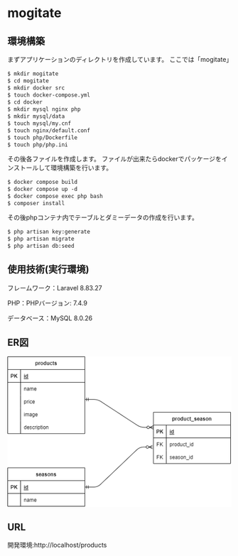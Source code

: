 # mogitate
## 環境構築
まずアプリケーションのディレクトリを作成しています。
ここでは「mogitate」
```
$ mkdir mogitate
$ cd mogitate
$ mkdir docker src
$ touch docker-compose.yml
$ cd docker
$ mkdir mysql nginx php
$ mkdir mysql/data
$ touch mysql/my.cnf
$ touch nginx/default.conf
$ touch php/Dockerfile
$ touch php/php.ini
```
その後各ファイルを作成します。
ファイルが出来たらdockerでパッケージをインストールして環境構築を行います。
```
$ docker compose build
$ docker compose up -d
$ docker compose exec php bash
$ composer install
```
その後phpコンテナ内でテーブルとダミーデータの作成を行います。
```
$ php artisan key:generate
$ php artisan migrate
$ php artisan db:seed
```
## 使用技術(実行環境)
フレームワーク：Laravel  8.83.27　　

PHP：PHPバージョン: 7.4.9　　

データベース：MySQL 8.0.26　　

## ER図
![mogitateER図](mogitate.png)
## URL
開発環境:http://localhost/products
